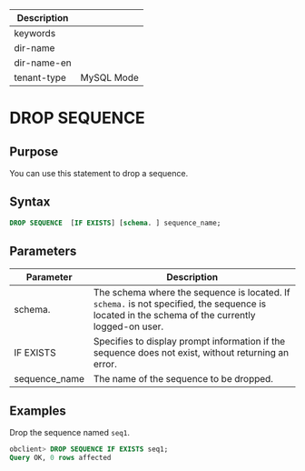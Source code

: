 | Description   |                 |
|---------------|-----------------|
| keywords      |                 |
| dir-name      |                 |
| dir-name-en   |                 |
| tenant-type   | MySQL Mode      |

# DROP SEQUENCE

## Purpose

You can use this statement to drop a sequence.

## Syntax

```sql
DROP SEQUENCE  [IF EXISTS] [schema. ] sequence_name;
```

## Parameters

| Parameter | Description |
|---------------|-----------------------------------------------------------|
| schema. | The schema where the sequence is located. If `schema.` is not specified, the sequence is located in the schema of the currently logged-on user.  |
| IF EXISTS | Specifies to display prompt information if the sequence does not exist, without returning an error.  |
| sequence_name | The name of the sequence to be dropped.  |

## Examples

Drop the sequence named `seq1`.

```sql
obclient> DROP SEQUENCE IF EXISTS seq1;
Query OK, 0 rows affected
```

